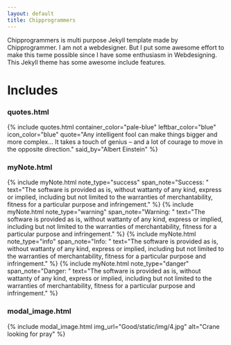 ```yaml
---
layout: default
title: Chipprogrammers
---
```


Chipprogrammers is multi purpose Jekyll template made by Chipprogrammer. I am not a webdesigner. But I put some awesome effort to make this twme possible since I have some enthusiasm in Webdesigning. This Jekyll theme has some awesome include features.
# Includes

### quotes.html
{% include quotes.html container_color="pale-blue" leftbar_color="blue" icon_color="blue" quote="Any intelligent fool can make things bigger and more complex… It takes a touch of genius – and a lot of courage to move in the opposite direction." said_by="Albert Einstein" %}
### myNote.html
{% include myNote.html note_type="success" span_note="Success: " text="The software is provided as is, without wattanty of any kind, express or implied, including but not limited to the warranties of merchantability, fitness for a particular purpose and infringement." %}
{% include myNote.html note_type="warning" span_note="Warning: " text="The software is provided as is, without wattanty of any kind, express or implied, including but not limited to the warranties of merchantability, fitness for a particular purpose and infringement." %}
{% include myNote.html note_type="info" span_note="Info: " text="The software is provided as is, without wattanty of any kind, express or implied, including but not limited to the warranties of merchantability, fitness for a particular purpose and infringement." %}
{% include myNote.html note_type="danger" span_note="Danger: " text="The software is provided as is, without wattanty of any kind, express or implied, including but not limited to the warranties of merchantability, fitness for a particular purpose and infringement." %}
### modal_image.html
{% include modal_image.html img_url="Good/static/img/4.jpg" alt="Crane looking for pray" %}
